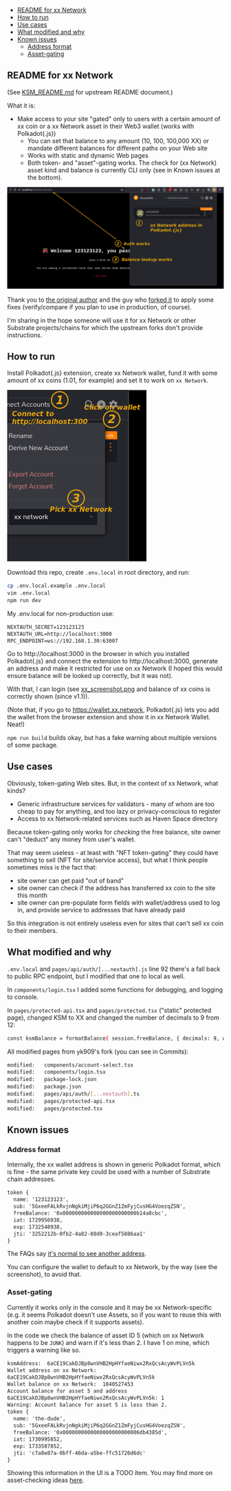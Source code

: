 - [README for xx Network](#readme-for-xx-network)
- [How to run](#how-to-run)
- [Use cases](#use-cases)
- [What modified and why](#what-modified-and-why)
- [Known issues](#known-issues)
  - [Address format](#address-format)
  - [Asset-gating](#asset-gating)


## README for xx Network

(See [KSM_README.md](./KSM_README.md) for upstream README document.)

What it is:
- Make access to your site "gated" only to users with a certain amount of xx coin or a xx Network asset in their Web3 wallet (works with Polkadot{.js})
  - You can set that balance to any amount (10, 100, 100,000 XX) or mandate different balances for different paths on your Web site
  - Works with static and dynamic Web pages
  - Both token- and "asset"-gating works. The check for (xx Network) asset kind and balance is currently CLI only (see in Known issues at the bottom). 

![Token-gated xx coin site](xx_screenshot.png)

Thank you to [the original author](https://polkadot.study/tutorials/tokengated-polkadot-next-js/intro) and the guy who [forked it](https://github.com/yk909/polkadot-js-tokengated-website/) to apply some fixes (verify/compare if you plan to use in production, of course).

I'm sharing in the hope someone will use it for xx Network or other Substrate projects/chains for which the upstream forks don't provide instructions. 

## How to run

Install Polkadot{.js} extension, create xx Network wallet, fund it with some amount of xx coins (1.01, for example) and set it to work on `xx Network`.

![xx_polkadot_extension.png](./xx_polkadot_extension.png)

Download this repo, create `.env.local` in root directory, and run:

```sh
cp .env.local.example .env.local
vim .env.local
npm run dev
```

My .env.local for non-production use:

```raw
NEXTAUTH_SECRET=123123123
NEXTAUTH_URL=http://localhost:3000
RPC_ENDPOINT=ws://192.168.1.30:63007
```

Go to http://localhost:3000 in the browser in which you installed Polkadot{.js} and connect the extension to http://localhost:3000, generate an address and make it restricted for use on xx Network (I hoped this would ensure balance will be looked up correctly, but it was not).

With that, I can login (see [xx_screenshot.png](./xx_screenshot.png) and balance of xx coins is correctly shown (since v1.1)). 

(Note that, if you go to https://wallet.xx.network, Polkadot{.js} lets you add the wallet from the browser extension and show it in xx Network Wallet. Neat!)

`npm run build` builds okay, but has a fake warning about multiple versions of some package.

## Use cases

Obviously, token-gating Web sites. But, in the context of xx Network, what kinds?

- Generic infrastructure services for validators - many of whom are too cheap to pay for anything, and too lazy or privacy-conscious to register
- Access to xx Network-related services such as Haven Space directory

Because token-gating only works for *checking* the free balance, site owner can't "deduct" any money from user's wallet. 

That may seem useless - at least with "NFT token-gating" they could have something to sell (NFT for site/service access), but what I think people sometimes miss is the fact that:

- site owner can get paid "out of band"
- site owner can check if the address has transferred xx coin to the site this month 
- site owner can pre-populate form fields with wallet/address used to log in, and provide service to addresses that have already paid

So this integration is not entirely useless even for sites that can't sell xx coin to their members.

## What modified and why

`.env.local` and `pages/api/auth/[...nextauth].js` line 92 there's a fall back to public RPC endpoint, but I modified that one to local as well. 

In `components/login.tsx` I added some functions for debugging, and logging to console.

In `pages/protected-api.tsx` and `pages/protected.tsx` ("static" protected page), changed KSM to XX and changed the number of decimals to 9 from 12:
```sh
const ksmBalance = formatBalance( session.freeBalance, { decimals: 9, withSi: true, withUnit: 'XX' } )
```
All modified pages from yk909's fork (you can see in Commits):

```sh
modified:   components/account-select.tsx
modified:   components/login.tsx
modified:   package-lock.json
modified:   package.json
modified:   pages/api/auth/[...nextauth].ts
modified:   pages/protected-api.tsx
modified:   pages/protected.tsx
```

## Known issues

### Address format

Internally, the xx wallet address is shown in generic Polkadot format, which is fine - the same private key could be used with a number of Substrate chain addresses.

```raw
token {
  name: '123123123',
  sub: '5GxeeFALkRvjnNgkiMjiP6q2GGnZ1ZmFyjCusHG4VoezqZSN',
  freeBalance: '0x000000000000000000000000b14a8cbc',
  iat: 1729956938,
  exp: 1732548938,
  jti: '3252212b-0fb2-4a82-88d0-3ceaf5886aa1'
}
```

The FAQs say [it's normal to see another address](https://polkadot.js.org/docs/keyring/FAQ#my-pair-address-does-not-match-with-my-chain).

You can configure the wallet to default to xx Network, by the way (see the screenshot), to avoid that.

### Asset-gating 

Currently it works only in the console and it may be xx Network-specific (e.g. it seems Polkadot doesn't use Assets, so if you want to reuse this with another coin maybe check if it supports assets). 

In the code we check the balance of asset ID 5 (which on xx Network happens to be `JUNK`) and warn if it's less than 2. I have 1 on mine, which triggers a warning like so.

```raw
ksmAddress:  6aCE19CakDJBp8wnVHB2HpHYfaeNiwx2RxQcsAcyWvPLVn5k
Wallet address on xx Network:  6aCE19CakDJBp8wnVHB2HpHYfaeNiwx2RxQcsAcyWvPLVn5k
Wallet balance on xx Network:  1840527453
Account balance for asset 5 and address 6aCE19CakDJBp8wnVHB2HpHYfaeNiwx2RxQcsAcyWvPLVn5k: 1
Warning: Account balance for asset 5 is less than 2.
token {
  name: 'the-dude',
  sub: '5GxeeFALkRvjnNgkiMjiP6q2GGnZ1ZmFyjCusHG4VoezqZSN',
  freeBalance: '0x0000000000000000000000006db4385d',
  iat: 1730995852,
  exp: 1733587852,
  jti: 'c7a8e87a-0bff-46da-a5be-ffc51726d6dc'
}
```

Showing this information in the UI is a TODO item. You may find more on asset-checking ideas [here](https://armchairancap.github.io/blog/2023/11/05/xx-network-asset-gated-access).
